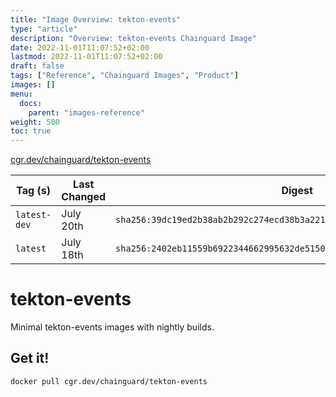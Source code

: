 ```yaml
---
title: "Image Overview: tekton-events"
type: "article"
description: "Overview: tekton-events Chainguard Image"
date: 2022-11-01T11:07:52+02:00
lastmod: 2022-11-01T11:07:52+02:00
draft: false
tags: ["Reference", "Chainguard Images", "Product"]
images: []
menu:
  docs:
    parent: "images-reference"
weight: 500
toc: true
---
```


[cgr.dev/chainguard/tekton-events](https://github.com/chainguard-images/images/tree/main/images/tekton-events)

| Tag (s)       | Last Changed | Digest                                                                    |
|---------------|--------------|---------------------------------------------------------------------------|
|  `latest-dev` | July 20th    | `sha256:39dc19ed2b38ab2b292c274ecd38b3a221b57d2e38bb760be0481fec276dfe10` |
|  `latest`     | July 18th    | `sha256:2402eb11559b6922344662995632de5150e305b647d031d1e8f8cde90aafe06f` |

# tekton-events

Minimal tekton-events images with nightly builds.

## Get it!

```shell
docker pull cgr.dev/chainguard/tekton-events
```
